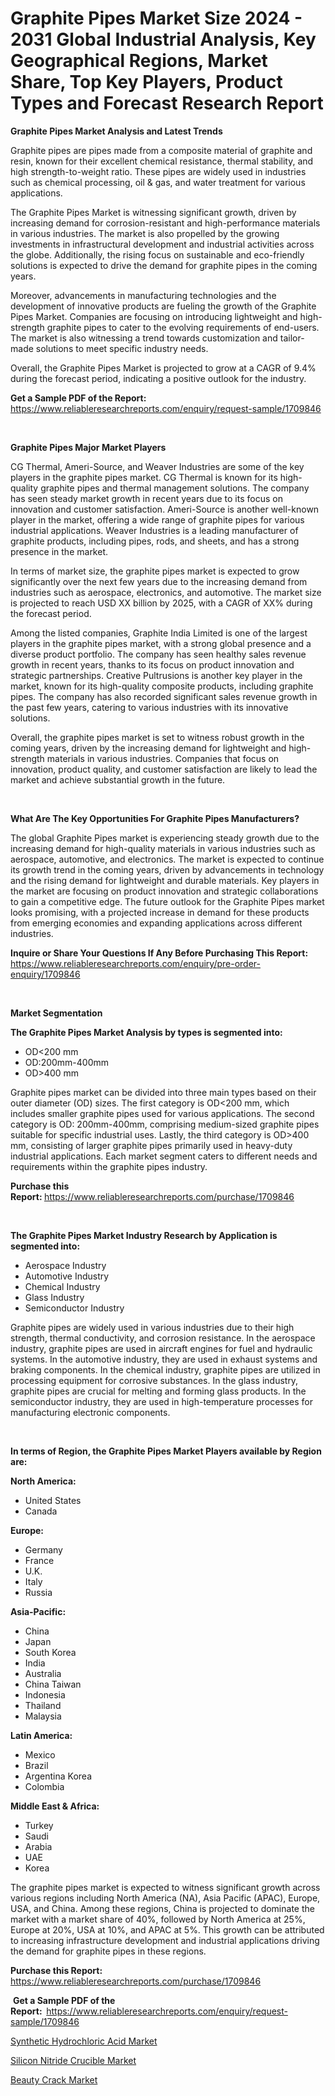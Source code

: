 <p><h1>Graphite Pipes Market Size 2024 - 2031 Global Industrial Analysis, Key Geographical Regions, Market Share, Top Key Players, Product Types and Forecast Research Report</h1></p><p><strong>Graphite Pipes Market Analysis and Latest Trends</strong></p>
<p><p>Graphite pipes are pipes made from a composite material of graphite and resin, known for their excellent chemical resistance, thermal stability, and high strength-to-weight ratio. These pipes are widely used in industries such as chemical processing, oil & gas, and water treatment for various applications.</p><p>The Graphite Pipes Market is witnessing significant growth, driven by increasing demand for corrosion-resistant and high-performance materials in various industries. The market is also propelled by the growing investments in infrastructural development and industrial activities across the globe. Additionally, the rising focus on sustainable and eco-friendly solutions is expected to drive the demand for graphite pipes in the coming years.</p><p>Moreover, advancements in manufacturing technologies and the development of innovative products are fueling the growth of the Graphite Pipes Market. Companies are focusing on introducing lightweight and high-strength graphite pipes to cater to the evolving requirements of end-users. The market is also witnessing a trend towards customization and tailor-made solutions to meet specific industry needs.</p><p>Overall, the Graphite Pipes Market is projected to grow at a CAGR of 9.4% during the forecast period, indicating a positive outlook for the industry.</p></p>
<p><strong>Get a Sample PDF of the Report:&nbsp;</strong> <a href="https://www.reliableresearchreports.com/enquiry/request-sample/1709846">https://www.reliableresearchreports.com/enquiry/request-sample/1709846</a></p>
<p>&nbsp;</p>
<p><strong>Graphite Pipes Major Market Players</strong></p>
<p><p>CG Thermal, Ameri-Source, and Weaver Industries are some of the key players in the graphite pipes market. CG Thermal is known for its high-quality graphite pipes and thermal management solutions. The company has seen steady market growth in recent years due to its focus on innovation and customer satisfaction. Ameri-Source is another well-known player in the market, offering a wide range of graphite pipes for various industrial applications. Weaver Industries is a leading manufacturer of graphite products, including pipes, rods, and sheets, and has a strong presence in the market.</p><p>In terms of market size, the graphite pipes market is expected to grow significantly over the next few years due to the increasing demand from industries such as aerospace, electronics, and automotive. The market size is projected to reach USD XX billion by 2025, with a CAGR of XX% during the forecast period.</p><p>Among the listed companies, Graphite India Limited is one of the largest players in the graphite pipes market, with a strong global presence and a diverse product portfolio. The company has seen healthy sales revenue growth in recent years, thanks to its focus on product innovation and strategic partnerships. Creative Pultrusions is another key player in the market, known for its high-quality composite products, including graphite pipes. The company has also recorded significant sales revenue growth in the past few years, catering to various industries with its innovative solutions.</p><p>Overall, the graphite pipes market is set to witness robust growth in the coming years, driven by the increasing demand for lightweight and high-strength materials in various industries. Companies that focus on innovation, product quality, and customer satisfaction are likely to lead the market and achieve substantial growth in the future.</p></p>
<p>&nbsp;</p>
<p><strong>What Are The Key Opportunities For Graphite Pipes Manufacturers?</strong></p>
<p><p>The global Graphite Pipes market is experiencing steady growth due to the increasing demand for high-quality materials in various industries such as aerospace, automotive, and electronics. The market is expected to continue its growth trend in the coming years, driven by advancements in technology and the rising demand for lightweight and durable materials. Key players in the market are focusing on product innovation and strategic collaborations to gain a competitive edge. The future outlook for the Graphite Pipes market looks promising, with a projected increase in demand for these products from emerging economies and expanding applications across different industries.</p></p>
<p><strong>Inquire or Share Your Questions If Any Before Purchasing This Report:</strong> <a href="https://www.reliableresearchreports.com/enquiry/pre-order-enquiry/1709846">https://www.reliableresearchreports.com/enquiry/pre-order-enquiry/1709846</a></p>
<p>&nbsp;</p>
<p><strong>Market Segmentation</strong></p>
<p><strong>The Graphite Pipes Market Analysis by types is segmented into:</strong></p>
<p><ul><li>OD<200 mm</li><li>OD:200mm-400mm</li><li>OD>400 mm</li></ul></p>
<p><p>Graphite pipes market can be divided into three main types based on their outer diameter (OD) sizes. The first category is OD<200 mm, which includes smaller graphite pipes used for various applications. The second category is OD: 200mm-400mm, comprising medium-sized graphite pipes suitable for specific industrial uses. Lastly, the third category is OD>400 mm, consisting of larger graphite pipes primarily used in heavy-duty industrial applications. Each market segment caters to different needs and requirements within the graphite pipes industry.</p></p>
<p><strong>Purchase this Report:&nbsp;</strong><a href="https://www.reliableresearchreports.com/purchase/1709846">https://www.reliableresearchreports.com/purchase/1709846</a></p>
<p>&nbsp;</p>
<p><strong>The Graphite Pipes Market Industry Research by Application is segmented into:</strong></p>
<p><ul><li>Aerospace Industry</li><li>Automotive Industry</li><li>Chemical Industry</li><li>Glass Industry</li><li>Semiconductor Industry</li></ul></p>
<p><p>Graphite pipes are widely used in various industries due to their high strength, thermal conductivity, and corrosion resistance. In the aerospace industry, graphite pipes are used in aircraft engines for fuel and hydraulic systems. In the automotive industry, they are used in exhaust systems and braking components. In the chemical industry, graphite pipes are utilized in processing equipment for corrosive substances. In the glass industry, graphite pipes are crucial for melting and forming glass products. In the semiconductor industry, they are used in high-temperature processes for manufacturing electronic components.</p></p>
<p>&nbsp;</p>
<p><strong>In terms of Region, the Graphite Pipes Market Players available by Region are:</strong></p>
<p>
    <p> <strong> North America: </strong>
        <ul>
            <li>United States</li>
            <li>Canada</li>
        </ul>
        </p> 
    <p> <strong> Europe: </strong>
        <ul>
            <li>Germany</li>
            <li>France</li>
            <li>U.K.</li>
            <li>Italy</li>
            <li>Russia</li>
        </ul>
        </p> 
    <p> <strong> Asia-Pacific: </strong>
        <ul>
            <li>China</li>
            <li>Japan</li>
            <li>South Korea</li>
            <li>India</li>
            <li>Australia</li>
            <li>China Taiwan</li>
            <li>Indonesia</li>
            <li>Thailand</li>
            <li>Malaysia</li>
        </ul>
        </p> 
    <p> <strong> Latin America: </strong>
        <ul>
            <li>Mexico</li>
            <li>Brazil</li>
            <li>Argentina Korea</li>
            <li>Colombia</li>
        </ul>
        </p> 
    <p> <strong> Middle East & Africa: </strong>
        <ul>
            <li>Turkey</li>
            <li>Saudi</li>
            <li>Arabia</li>
            <li>UAE</li>
            <li>Korea</li>
        </ul>
    </p>
    </p>
<p><p>The graphite pipes market is expected to witness significant growth across various regions including North America (NA), Asia Pacific (APAC), Europe, USA, and China. Among these regions, China is projected to dominate the market with a market share of 40%, followed by North America at 25%, Europe at 20%, USA at 10%, and APAC at 5%. This growth can be attributed to increasing infrastructure development and industrial applications driving the demand for graphite pipes in these regions.</p></p>
<p><strong>Purchase this Report: </strong><a href="https://www.reliableresearchreports.com/purchase/1709846">https://www.reliableresearchreports.com/purchase/1709846</a></p>
<p>&nbsp;<strong>Get a Sample PDF of the Report:&nbsp;&nbsp;</strong><a href="https://www.reliableresearchreports.com/enquiry/request-sample/1709846">https://www.reliableresearchreports.com/enquiry/request-sample/1709846</a></p>
<p><strong></strong></p>
<p><p><a href="https://github.com/edytherolanlouisejk1miz0wig/Market-Research-Report-List-1/blob/main/synthetic-hydrochloric-acid-market.md">Synthetic Hydrochloric Acid Market</a></p><p><a href="https://github.com/peachesmcdowel1/Market-Research-Report-List-1/blob/main/silicon-nitride-crucible-market.md">Silicon Nitride Crucible Market</a></p><p><a href="https://view.publitas.com/reportprime-1/beauty-crack-market-provides-a-comprehensive-analysis-including-a-macro-overview-of-the-market-as-well-as-micro-details-such-as-market-size-and-competitive-landscape/">Beauty Crack Market</a></p></p>